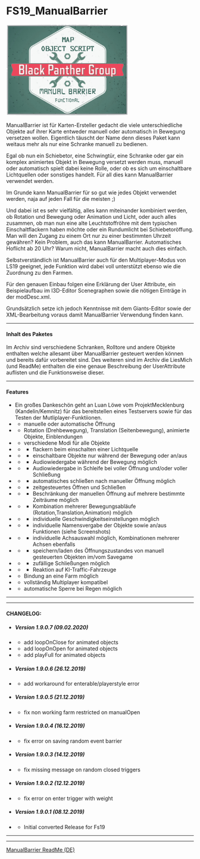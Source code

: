 # FS19_ManualBarrier
![ManualBarrier Ingame](https://github.com/BlackyBPG/FS19_ManualBarrier/blob/master/logo_ManualBarrier.png "ManualBarrier Logo")

ManualBarrier ist für Karten-Ersteller gedacht die viele unterschiedliche Objekte auf ihrer Karte entweder manuell oder automatisch in Bewegung versetzen wollen.
Eigentlich täuscht der Name denn dieses Paket kann weitaus mehr als nur eine Schranke manuell zu bedienen.

Egal ob nun ein Schiebetor, eine Schwingtür, eine Schranke oder gar ein komplex animiertes Objekt in Bewegung versetzt werden muss, manuell oder automatisch spielt dabei keine Rolle, oder ob es sich um einschaltbare Lichtquellen oder sonstiges handelt. Für all dies kann ManualBarrier verwendet werden.

Im Grunde kann ManualBarrier für so gut wie jedes Objekt verwendet werden, naja auf jeden Fall für die meisten ;)

Und dabei ist es sehr vielfältig, alles kann miteinander kombiniert werden, ob Rotation und Bewegung oder Animation und Licht, oder auch alles zusammen, ob man nun eine alte Leuchtstoffröhre mit dem typischen Einschaltflackern haben möchte oder ein Rundumlicht bei Schiebetoröffung. Man will den Zugang zu einem Ort nur zu einer bestimmten Uhrzeit gewähren? Kein Problem, auch das kann ManualBarrier. Automatisches Hoflicht ab 20 Uhr? Warum nicht, ManualBarrier macht auch dies einfach.

Selbstverständlich ist ManualBarrier auch für den Multiplayer-Modus von LS19 geeignet, jede Funktion wird dabei voll unterstützt ebenso wie die Zuordnung zu den Farmen.

Für den genauen Einbau folgen eine Erklärung der User Attribute, ein Beispielaufbau im I3D-Editor Scenegraphen sowie die nötigen Einträge in der modDesc.xml.

Grundsätzlich setze ich jedoch Kenntnisse mit dem Giants-Editor sowie der XML-Bearbeitung voraus damit ManualBarrier Verwendung finden kann.

------------

#### Inhalt des Paketes

Im Archiv sind verschiedene Schranken, Rolltore und andere Objekte enthalten welche allesamt über ManualBarrier gesteuert werden können und bereits dafür vorbereitet sind.
Des weiteren sind im Archiv die LiesMich (und ReadMe) enthalten die eine genaue Beschreibung der UserAttribute auflisten und die Funktionsweise dieser.

------------

#### Features

- Ein großes Dankeschön geht an Luan Löwe vom ProjektMecklenburg (Kandelin/Kemnitz) für das bereitstellen eines Testservers sowie für das Testen der Mutliplayer-Funktiionen.
- - manuelle oder automatische Öffnung
- - Rotation (Drehbewegung), Translation (Seitenbewegung), animierte Objekte, Einblendungen
- - verschiedene Modi für alle Objekte
- - - flackern beim einschalten einer Lichtquelle
- - - einschaltbare Objekte nur während der Bewegung oder an/aus
- - - Audiowiedergabe während der Bewegung möglich
- - - Audiowiedergabe in Schleife bei voller Öffnung und/oder voller Schließung
- - - automatisches schließen nach manueller Öffnung möglich
- - - zeitgesteuertes Öffnen und Schließen
- - - Beschränkung der manuellen Öffnung auf mehrere bestimmte Zeiträume möglich
- - - Kombination mehrerer Bewegungsabläufe (Rotation,Translation,Animation) möglich
- - - individuelle Geschwindigkeitseinstellungen möglich
- - - individuelle Namensvergabe der Objekte sowie an/aus Funktionen (siehe Screenshots)
- - - individuelle Achsauswahl möglich, Kombinationen mehrerer Achsen ebenfalls
- - - speichern/laden des Öffnungszustandes von manuell gesteuerten Objekten im/vom Savegame
- - - zufällige Schließungen möglich
- - - Reaktion auf KI-Traffic-Fahrzeuge
- - Bindung an eine Farm möglich
- - vollständig Multiplayer kompatibel
- - automatische Sperre bei Regen möglich

------------

------------

#### CHANGELOG:

- ##### Version 1.9.0.7 (09.02.2020)
- - add loopOnClose for animated objects
- - add loopOnOpen for animated objects
- - add playFull for animated objects

- ##### Version 1.9.0.6 (26.12.2019)
- - add workaround for enterable/playerstyle error

- ##### Version 1.9.0.5 (21.12.2019)
- - fix non working farm restricted on manualOpen

- ##### Version 1.9.0.4 (16.12.2019)
- - fix error on saving random event barrier

- ##### Version 1.9.0.3 (14.12.2019)
- - fix missing message on random closed triggers

- ##### Version 1.9.0.2 (12.12.2019)
- - fix error on enter trigger with weight

- ##### Version 1.9.0.1 (08.12.2019)
- - Initial converted Release for Fs19

------------

------------

[ManualBarrier ReadMe (DE)](https://github.com/BlackyBPG/FS19_ManualBarrier/blob/master/LiesMich.pdf "ManualBarrier ReadMe (DE)")